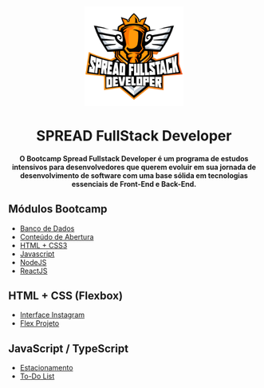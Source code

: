 <div align="center">
<img src="https://github.com/Davi-Perdigao/Desafios_DIO/blob/main/logo-spread.png" width="200px"> 
</div>
<h1 align="center">SPREAD FullStack Developer</h1>
<h4 align="center">O Bootcamp Spread Fullstack Developer é um programa de estudos intensivos para desenvolvedores que querem evoluir em sua jornada de desenvolvimento de software com uma base sólida em tecnologias essenciais de Front-End e Back-End.</h4>

## Módulos Bootcamp

- [Banco de Dados](https://github.com/Davi-Perdigao/Desafios_DIO/tree/main/Spread%20FullStack%20Developer/Banco%20de%20Dados)
- [Conteúdo de Abertura](https://github.com/Davi-Perdigao/Desafios_DIO/tree/main/Spread%20FullStack%20Developer/Conte%C3%BAdo%20de%20Abertura)
- [HTML + CSS3](https://github.com/Davi-Perdigao/Desafios_DIO/tree/main/Spread%20FullStack%20Developer/HTML%20%2B%20CSS3)
- [Javascript](https://github.com/Davi-Perdigao/Desafios_DIO/tree/main/Spread%20FullStack%20Developer/Javascript)
- [NodeJS](https://github.com/Davi-Perdigao/Desafios_DIO/tree/main/Spread%20FullStack%20Developer/NodeJS)
- [ReactJS](https://github.com/Davi-Perdigao/Desafios_DIO/tree/main/Spread%20FullStack%20Developer/ReactJS)

## HTML + CSS (Flexbox)

- [Interface Instagram](https://github.com/Davi-Perdigao/Desafios_DIO/tree/main/Interface%20Instagram)
- [Flex Projeto](https://github.com/Davi-Perdigao/Desafios_DIO/tree/main/Flex%20Projeto)

## JavaScript / TypeScript

- [Estacionamento](https://github.com/Davi-Perdigao/Desafios_DIO/tree/main/Estacionamento)
- [To-Do List](https://github.com/Davi-Perdigao/Desafios_DIO/tree/main/Spread%20FullStack%20Developer/Javascript/To%20Do%20List)
